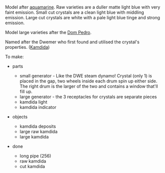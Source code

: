 Model after [aquamarine](https://en.wikipedia.org/wiki/Aquamarine_(gem)). Raw varieties are a duller matte
light blue with very faint emission. Small cut crystals are a clean light blue with middling emission. Large
cut crystals are white with a pale light blue tinge and strong emission.

Model large varieties after the [Dom Pedro](https://en.wikipedia.org/wiki/Dom_Pedro_aquamarine#/media/File:Dom_Pedro_Aquamarine_Better_Picture.jpg).

Named after the Dwemer who first found and utilised the crystal's properties. ([Kamdida](https://en.uesp.net/wiki/Lore:Names#Dwemer))

To make:

* parts
  * small generator - Like the DWE steam dynamo! Crystal (only 1) is placed in the gap, two wheels inside each drum spin up either side. The right drum is the larger of the two and contains a window that'll fill up.
  * large generator - the 3 receptacles for crystals are separate pieces
  * kamdida light
  * kamdida indicator

* objects
  * kamdida deposits
  * large raw kamdida
  * large kamdida

* done
  * long pipe (256)
  * raw kamdida
  * cut kamdida